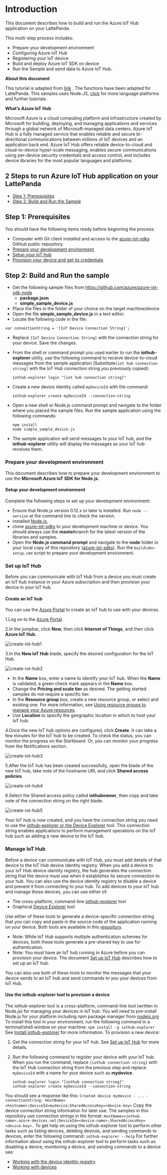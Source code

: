 # Introduction

This document describes how to build and run the Azure IoT Hub application on your LattePanda.

This multi-step process includes:

- Prepare your development environment
- Configuring Azure IoT Hub
- Registering your IoT device
- Build and deploy Azure IoT SDK on device
- Run the Sample and send data to Azure IoT Hub.

**About this document**

This tutorial is adapted from [link](https://github.com/Azure/azure-iot-sdks) . The functions have been adapted for LattePanda. This samples uses Node.JS, [click](https://github.com/Azure/azure-iot-sdks) for more language platforms and further tutorials.

**What’s Azure IoT Hub** 

Microsoft Azure is a cloud computing platform and infrastructure created by Microsoft for building, deploying, and managing applications and services through a global network of Microsoft-managed data centers. Azure IoT Hub is a fully managed service that enables reliable and secure bi-directional communications between millions of IoT devices and an application back end. Azure IoT Hub offers reliable device-to-cloud and cloud-to-device hyper-scale messaging, enables secure communications using per-device security credentials and access control, and includes device libraries for the most popular languages and platforms.

## 2 Steps to run Azure IoT Hub application on your LattePanda

- [Step 1: Prerequisites](http://www.lattepanda.com/docs/#IotHub_Prerequisites)
- [Step 2: Build and Run the Sample](http://www.lattepanda.com/docs/#IotHub_Build)

## Step 1: Prerequisites

You should have the following items ready before beginning the process:

- Computer with Git client installed and access to the [azure-iot-sdks](https://github.com/Azure/azure-iot-sdks) GitHub public repository.
- [Prepare your development environment](http://www.lattepanda.com/docs/#Prepare_your_development_environment).
- [Setup your IoT hub](http://www.lattepanda.com/docs/#Set_up_IoT_Hub)
- [Provision your device and get its credentials](http://www.lattepanda.com/docs/#manage_iot_hub)

## Step 2: Build and Run the sample

- Get the following sample files from https://github.com/azure/azure-iot-sdk-node
  - **package.json**
  - **simple_sample_device.js**
- Place the files in the folder of your choice on the target machine/device
- Open the file **simple_sample_device.js** in a text editor.
- Locate the following code in the file:

```
var connectionString = '[IoT Device Connection String]';
```

- Replace `[IoT Device Connection String]` with the connection string for your device. Save the changes.

- From the shell or command prompt you used earlier to run the **iothub-explorer** utility, use the following command to receive device-to-cloud messages from the sample application (Substitute`[iot hub connection string]` with the IoT Hub connection string you previously copied):

  ```
  iothub-explorer login "[iot hub connection string]"
  ```

- Create a new device identity called `myDeviceId` with the command:

  ```
  iothub-explorer create myDeviceId --connection-string
  ```

- Open a new shell or Node.js command prompt and navigate to the folder where you placed the sample files. Run the sample application using the following commands:

  ```
  npm install
  node simple_sample_device.js
  ```

- The sample application will send messages to your IoT hub, and the **iothub-explorer** utility will display the messages as your IoT hub receives them.

### Prepare your development environment

This document describes how to prepare your development environment to use the **Microsoft Azure IoT SDK for Node.js**.

#### Setup your development environment

Complete the following steps to set up your development environment:

- Ensure that Node.js version 0.12.x or later is installed. Run `node --version` at the command line to check the version.
- installed [Node.js](http://nodejs.org/),
- clone [azure-iot-sdks](https://github.com/Azure/azure-iot-sdks) to your development machine or device. You should always use the **master**branch for the latest version of the libraries and samples.
- Open the **Node.js command prompt** and navigate to the **node** folder in your local copy of this repository ([azure-iot-sdks](https://github.com/Azure/azure-iot-sdks)). Run the `build\dev-setup.cmd` script to prepare your development environment.

### Set up IoT Hub

Before you can communicate with IoT Hub from a device you must create an IoT hub instance in your Azure subscription and then provision your device in your IoT hub.

#### Create an IoT hub

You can use the [Azure Portal](https://portal.azure.com/) to create an IoT hub to use with your devices.

1.Log on to the [Azure Portal](https://portal.azure.com/).

2.In the jumpbar, click **New**, then click **Internet of Things**, and then click **Azure IoT Hub**.

![create-iot-hub1](http://www.lattepanda.com/wp-content/uploads/2016/02/create-iot-hub1-1.png)

3.In the **New IoT Hub** blade, specify the desired configuration for the IoT Hub.

![create-iot-hub2](http://www.lattepanda.com/wp-content/uploads/2016/02/create-iot-hub2.png)

- In the **Name** box, enter a name to identify your IoT hub. When the **Name** is validated, a green check mark appears in the **Name** box.
- Change the **Pricing and scale tier** as desired. The getting started samples do not require a specific tier.
- In the **Resource group** box, create a new resource group, or select and existing one. For more information, see [Using resource groups to manage your Azure resources](https://azure.microsoft.com/documentation/articles/resource-group-portal/).
- Use **Location** to specify the geographic location in which to host your IoT hub.

4.Once the new IoT hub options are configured, click **Create**. It can take a few minutes for the IoT hub to be created. To check the status, you can monitor the progress on the Startboard. Or, you can monitor your progress from the Notifications section.

![create-iot-hub3](http://www.lattepanda.com/wp-content/uploads/2016/02/create-iot-hub3.png)

5.After the IoT hub has been created successfully, open the blade of the new IoT hub, take note of the hostname URI, and click **Shared access policies**.

![create-iot-hub4](http://www.lattepanda.com/wp-content/uploads/2016/02/create-iot-hub4.png)

6.Select the Shared access policy called **iothubowner**, then copy and take note of the connection string on the right blade. 

![create-iot-hub5](http://www.lattepanda.com/wp-content/uploads/2016/02/create-iot-hub5.png)

Your IoT hub is now created, and you have the connection string you need to use the [iothub-explorer or the Device Explorer](http://www.lattepanda.com/docs/#manage_iot_hub) tool. This connection string enables applications to perform management operations on the IoT hub such as adding a new device to the IoT hub.

### Manage IoT Hub

Before a device can communicate with IoT Hub, you must add details of that device to the IoT Hub device identity registry. When you add a device to your IoT Hub device identity registry, the hub generates the connection string that the device must use when it establishes its secure connection to your hub. You can also use the device identity registry to disable a device and prevent it from connecting to your hub. To add devices to your IoT hub and manage those devices, you can use either of:

- The cross-platform, command-line [iothub-explorer](http://www.lattepanda.com/docs/#iothub-explorer) tool
- Graphical [Device Explorer](https://github.com/Azure/azure-iot-sdk-csharp/tree/master/tools/DeviceExplorer) tool

Use either of these tools to generate a device-specific connection string that you can copy and paste in the source code of the application running on your device. Both tools are available in this [repository](https://github.com/Azure/azure-iot-sdks).

- Note: While IoT Hub supports multiple authentication schemes for devices, both these tools generate a pre-shared key to use for authentication.
- Note: You must have an IoT hub running in Azure before you can provision your device. The document [Set up IoT Hub](http://www.lattepanda.com/docs/#Set_up_IoT_Hub) describes how to set up an IoT hub.

You can also use both of these tools to monitor the messages that your device sends to an IoT hub and send commands to you your devices from IoT Hub.

#### Use the iothub-explorer tool to provision a device

The iothub-explorer tool is a cross-platform, command-line tool (written in Node.js) for managing your devices in IoT hub. You will need to pre-install Node.js for your platform including npm package manager from [nodejs.org](https://nodejs.org/) To install this tool in your environment, run the following command in a terminal/shell window on your machine: `npm install -g iothub-explorer` See [Install iothub-explorer](https://github.com/azure/iothub-explorer) for more information. To provision a new device:

1. Get the connection string for your IoT hub. See [Set up IoT Hub](http://www.lattepanda.com/docs/#Set_up_IoT_Hub) for more details.

2. Run the following command to register your device with your IoT hub. When you run the command, replace `[iothub connection string]` with the IoT Hub connection string from the previous step and replace `myDeviceId` with a name for your device such as **mydevice**.

   ```
   iothub-explorer login "[iothub connection string]"
   iothub-explorer create myDeviceId --connection-string
   ```

You should see a response like this: `Created device mydevice - ... - connectionString: HostName=<hostname>;DeviceId=mydevice;SharedAccessKey=<device-key>` Copy the device connection string information for later use. The samples in this repository use connection strings in the format: `HostName=<iothub-name>.azure-devices.net;DeviceId=<device-name>;SharedAccessKey=<device-key>.` To get help on using the iothub-explorer tool to perform other tasks such as listing devices, deleting devices, and sending commands to devices, enter the following command: `iothub-explorer --help` For further information about using the iothub-explorer tool to perform tasks such as disabling a device, monitoring a device, and sending commands to a device see:

- [Working with the device identity registry](https://github.com/Azure/azure-iot-sdks/blob/master/tools/iothub-explorer/readme.md#identityregistry)
- [Working with devices](https://github.com/Azure/azure-iot-sdks/blob/master/tools/iothub-explorer/readme.md#devices)